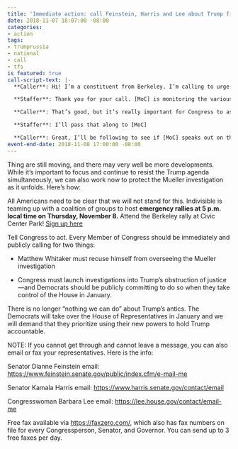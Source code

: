 ```yaml
---
title: 'Immediate action: call Feinstein, Harris and Lee about Trump firing Sessions'
date: 2018-11-07 18:07:00 -08:00
categories:
- action
tags:
- trumprussia
- national
- call
- tfs
is featured: true
call-script-text: |-
  **Caller**: Hi! I’m a constituent from Berkeley. I’m calling to urge [MoC] to act immediately because Trump just crossed a red line. The Acting Attorney General, Matthew Whitaker, has talked openly about shuttering the Mueller investigation and how he’d do it. Trump is obviously trying to interfere in the investigation and called it a “hoax.” I want to urge [MoC] to publicly call for Whitaker to recuse himself and for a congressional investigation into Trump’s obstruction of justice.

  **Staffer**: Thank you for your call. [MoC] is monitoring the various investigations closely and is letting them run their course.

  **Caller**: That’s good, but it’s really important for Congress to assert its power now to protect the investigation and hold Trump accountable. Can I expect [MoC] to issue this statement immediately?

  **Staffer**: I’ll pass that along to [MoC]

  **Caller**: Great, I’ll be following to see if [MoC] speaks out on this.
event-end-date: 2018-11-08 17:00:00 -08:00
---
```


Thing are still moving, and there may very well be more developments. While it’s important to focus and continue to resist the Trump agenda simultaneously, we can also work now to protect the Mueller investigation as it unfolds. Here’s how:

All Americans need to be clear that we will not stand for this. Indivisible is teaming up with a coalition of groups to host **emergency rallies at 5 p.m. local time on Thursday, November 8.** Attend the Berkeley rally at Civic Center Park! [Sign up here](https://indivisibleberkeley.org/event/not-above-the-law-2018)

Tell Congress to act. Every Member of Congress should be immediately and publicly calling for two things:

- Matthew Whitaker must recuse himself from overseeing the Mueller investigation

- Congress must launch investigations into Trump’s obstruction of justice—and Democrats should be publicly committing to do so when they take control of the House in January.

There is no longer “nothing we can do” about Trump’s antics. The Democrats will take over the House of Representatives in January and we will demand that they prioritize using their new powers to hold Trump accountable.

NOTE: If you cannot get through and cannot leave a message, you can also email or fax your representatives. Here is the info:  

Senator Dianne Feinstein email: https://www.feinstein.senate.gov/public/index.cfm/e-mail-me

Senator Kamala Harris email: https://www.harris.senate.gov/contact/email

Congresswoman Barbara Lee email: https://lee.house.gov/contact/email-me

Free fax available via https://faxzero.com/, which also has fax numbers on file for every Congressperson, Senator, and Governor. You can send up to 3 free faxes per day.